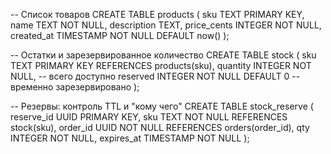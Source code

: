 -- Список товаров
CREATE TABLE products (
    sku           TEXT PRIMARY KEY,
    name          TEXT NOT NULL,
    description   TEXT,
    price_cents   INTEGER NOT NULL,
    created_at    TIMESTAMP NOT NULL DEFAULT now()
);

-- Остатки и зарезервированное количество
CREATE TABLE stock (
    sku           TEXT PRIMARY KEY REFERENCES products(sku),
    quantity      INTEGER NOT NULL,         -- всего доступно
    reserved      INTEGER NOT NULL DEFAULT 0 -- временно зарезервировано
);

-- Резервы: контроль TTL и "кому чего"
CREATE TABLE stock_reserve (
    reserve_id    UUID PRIMARY KEY,
    sku           TEXT NOT NULL REFERENCES stock(sku),
    order_id      UUID NOT NULL REFERENCES orders(order_id),
    qty           INTEGER NOT NULL,
    expires_at    TIMESTAMP NOT NULL
);